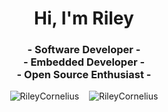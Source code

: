 <h1 align="center">Hi, I'm Riley</h1>
<h3 align="center">
- Software Developer - <br>
- Embedded Developer - <br>
- Open Source Enthusiast -
</h3>

<p align="center">
<img src="https://github-readme-stats.vercel.app/api?username=RileyCornelius&hide=contribs&show_icons=true&theme=one_dark_pro" alt="RileyCornelius" />
&nbsp&nbsp
<img src="https://github-readme-stats.vercel.app/api/top-langs?username=RileyCornelius&show_icons=true&locale=en&layout=compact&theme=one_dark_pro" alt="RileyCornelius" />
</p>
